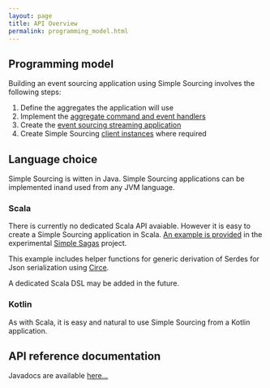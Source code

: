 ```yaml
---
layout: page
title: API Overview
permalink: programming_model.html
---
```


## Programming model

Building an event sourcing application using Simple Sourcing involves the following steps:

1. Define the aggregates the application will use
2. Implement the [aggregate command and event handlers](aggregate_api.html)
3. Create the [event sourcing streaming application](application_builder.html)
4. Create Simple Sourcing [client instances](client_builder.html) where required

## Language choice

Simple Sourcing is witten in Java. Simple Sourcing applications can be implemented inand used from any JVM language.

### Scala

There is currently no dedicated Scala API avaiable. However it is easy to create a Simple Sourcing application in Scala.
[An example is provided](https://github.com/simplesourcing/simplesagas/blob/master/modules/user/src/main/scala/command/App.scala) in the experimental [Simple Sagas](https://github.com/simplesourcing/simplesagas) project.

This example includes helper functions for generic derivation of Serdes for Json serialization using [Circe](https://circe.github.io/circe/).

A dedicated Scala DSL may be added in the future.

### Kotlin

As with Scala, it is easy and natural to use Simple Sourcing from a Kotlin application.

## API reference documentation

Javadocs are available [here...](/apidocs)
